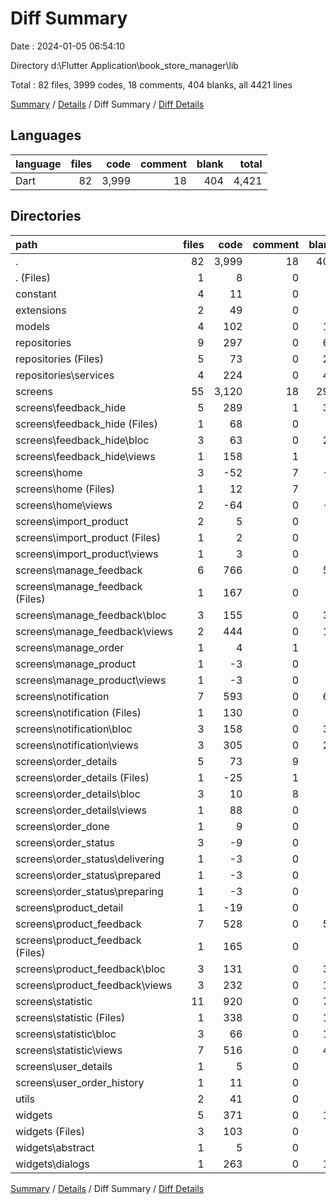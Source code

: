 # Diff Summary

Date : 2024-01-05 06:54:10

Directory d:\\Flutter Application\\book_store_manager\\lib

Total : 82 files,  3999 codes, 18 comments, 404 blanks, all 4421 lines

[Summary](results.md) / [Details](details.md) / Diff Summary / [Diff Details](diff-details.md)

## Languages
| language | files | code | comment | blank | total |
| :--- | ---: | ---: | ---: | ---: | ---: |
| Dart | 82 | 3,999 | 18 | 404 | 4,421 |

## Directories
| path | files | code | comment | blank | total |
| :--- | ---: | ---: | ---: | ---: | ---: |
| . | 82 | 3,999 | 18 | 404 | 4,421 |
| . (Files) | 1 | 8 | 0 | 0 | 8 |
| constant | 4 | 11 | 0 | 3 | 14 |
| extensions | 2 | 49 | 0 | 9 | 58 |
| models | 4 | 102 | 0 | 11 | 113 |
| repositories | 9 | 297 | 0 | 68 | 365 |
| repositories (Files) | 5 | 73 | 0 | 24 | 97 |
| repositories\\services | 4 | 224 | 0 | 44 | 268 |
| screens | 55 | 3,120 | 18 | 290 | 3,428 |
| screens\\feedback_hide | 5 | 289 | 1 | 30 | 320 |
| screens\\feedback_hide (Files) | 1 | 68 | 0 | 6 | 74 |
| screens\\feedback_hide\\bloc | 3 | 63 | 0 | 20 | 83 |
| screens\\feedback_hide\\views | 1 | 158 | 1 | 4 | 163 |
| screens\\home | 3 | -52 | 7 | -4 | -49 |
| screens\\home (Files) | 1 | 12 | 7 | 0 | 19 |
| screens\\home\\views | 2 | -64 | 0 | -4 | -68 |
| screens\\import_product | 2 | 5 | 0 | 0 | 5 |
| screens\\import_product (Files) | 1 | 2 | 0 | 0 | 2 |
| screens\\import_product\\views | 1 | 3 | 0 | 0 | 3 |
| screens\\manage_feedback | 6 | 766 | 0 | 56 | 822 |
| screens\\manage_feedback (Files) | 1 | 167 | 0 | 5 | 172 |
| screens\\manage_feedback\\bloc | 3 | 155 | 0 | 38 | 193 |
| screens\\manage_feedback\\views | 2 | 444 | 0 | 13 | 457 |
| screens\\manage_order | 1 | 4 | 1 | 0 | 5 |
| screens\\manage_product | 1 | -3 | 0 | 0 | -3 |
| screens\\manage_product\\views | 1 | -3 | 0 | 0 | -3 |
| screens\\notification | 7 | 593 | 0 | 69 | 662 |
| screens\\notification (Files) | 1 | 130 | 0 | 6 | 136 |
| screens\\notification\\bloc | 3 | 158 | 0 | 38 | 196 |
| screens\\notification\\views | 3 | 305 | 0 | 25 | 330 |
| screens\\order_details | 5 | 73 | 9 | 8 | 90 |
| screens\\order_details (Files) | 1 | -25 | 1 | 1 | -23 |
| screens\\order_details\\bloc | 3 | 10 | 8 | 3 | 21 |
| screens\\order_details\\views | 1 | 88 | 0 | 4 | 92 |
| screens\\order_done | 1 | 9 | 0 | 0 | 9 |
| screens\\order_status | 3 | -9 | 0 | 0 | -9 |
| screens\\order_status\\delivering | 1 | -3 | 0 | 0 | -3 |
| screens\\order_status\\prepared | 1 | -3 | 0 | 0 | -3 |
| screens\\order_status\\preparing | 1 | -3 | 0 | 0 | -3 |
| screens\\product_detail | 1 | -19 | 0 | 0 | -19 |
| screens\\product_feedback | 7 | 528 | 0 | 53 | 581 |
| screens\\product_feedback (Files) | 1 | 165 | 0 | 9 | 174 |
| screens\\product_feedback\\bloc | 3 | 131 | 0 | 33 | 164 |
| screens\\product_feedback\\views | 3 | 232 | 0 | 11 | 243 |
| screens\\statistic | 11 | 920 | 0 | 78 | 998 |
| screens\\statistic (Files) | 1 | 338 | 0 | 10 | 348 |
| screens\\statistic\\bloc | 3 | 66 | 0 | 19 | 85 |
| screens\\statistic\\views | 7 | 516 | 0 | 49 | 565 |
| screens\\user_details | 1 | 5 | 0 | 0 | 5 |
| screens\\user_order_history | 1 | 11 | 0 | 0 | 11 |
| utils | 2 | 41 | 0 | 4 | 45 |
| widgets | 5 | 371 | 0 | 19 | 390 |
| widgets (Files) | 3 | 103 | 0 | 8 | 111 |
| widgets\\abstract | 1 | 5 | 0 | 0 | 5 |
| widgets\\dialogs | 1 | 263 | 0 | 11 | 274 |

[Summary](results.md) / [Details](details.md) / Diff Summary / [Diff Details](diff-details.md)